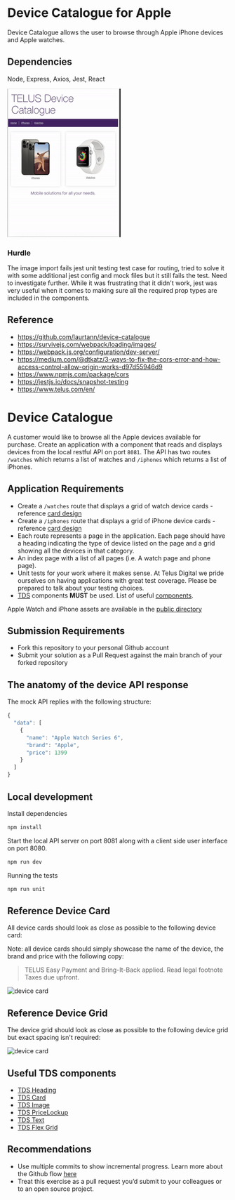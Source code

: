 # Device Catalogue for Apple

Device Catalogue allows the user to browse through Apple iPhone devices and Apple watches.

## Dependencies

Node, Express, Axios, Jest, React

![Alt Text](https://github.com/Lepusconstructor/device-catalogue/blob/create-catalogue/device%20catalogue%20gif.gif?raw=true)

### Hurdle

The image import fails jest unit testing test case for routing, tried to solve it with some additional jest config and mock files but it still fails the test. Need to investigate further. While it was frustrating that it didn't work, jest was very useful when it comes to making sure all the required prop types are included in the components.

## Reference
- https://github.com/laurtann/device-catalogue
- https://survivejs.com/webpack/loading/images/
- https://webpack.js.org/configuration/dev-server/
- https://medium.com/@dtkatz/3-ways-to-fix-the-cors-error-and-how-access-control-allow-origin-works-d97d55946d9
- https://www.npmjs.com/package/cors
- https://jestjs.io/docs/snapshot-testing
- https://www.telus.com/en/




# Device Catalogue

A customer would like to browse all the Apple devices available for purchase. Create an application with a component that reads and displays devices from the local restful API on port `8081`.
The API has two routes `/watches` which returns a list of watches and `/iphones` which returns a list of iPhones.

## Application Requirements

* Create a `/watches` route that displays a grid of watch device cards - reference [card design](#reference-device-card)
* Create a `/iphones` route that displays a grid of iPhone device cards - reference [card design](#reference-device-card)
* Each route represents a page in the application. Each page should have a heading indicating the type of device listed on the page and a grid showing all the devices in that category.
* An index page with a list of all pages (i.e. A watch page and phone page).
* Unit tests for your work where it makes sense. At Telus Digital we pride ourselves on having applications with great test coverage. Please be prepared to talk about your testing choices.
* [TDS](https://tds.telus.com/components/index.html) components **MUST** be used. List of useful [components](#useful-tds-components).

Apple Watch and iPhone assets are available in the [public directory](/public/images)

## Submission Requirements

* Fork this repository to your personal Github account
* Submit your solution as a Pull Request against the main branch of your forked repository

## The anatomy of the device API response

The mock API replies with the following structure:

```javascript
{
  "data": [
    {
      "name": "Apple Watch Series 6",
      "brand": "Apple",
      "price": 1399
    }
  ]
}
```

## Local development

Install dependencies

```sh
npm install
```

Start the local API server on port 8081 along with a client side user interface on port 8080.

```sh
npm run dev
```

Running the tests

```sh
npm run unit
```

## Reference Device Card

All device cards should look as close as possible to the following device card:

Note: all device cards should simply showcase the name of the device, the brand and price with the following copy:

> TELUS Easy Payment and Bring-It-Back applied. Read legal footnote Taxes due upfront.

![device card](https://github.com/telus/device-catalogue/blob/master/public/images/device-card.png)

## Reference Device Grid

The device grid should look as close as possible to the following device grid but exact spacing isn't required:

![device card](https://github.com/telus/device-catalogue/blob/master/public/images/device-grid.png)

## Useful TDS components

* [TDS Heading](https://tds.telus.com/components/index.html#/Typography?id=heading)
* [TDS Card](https://tds.telus.com/components/index.html#/Content?id=card)
* [TDS Image](https://tds.telus.com/components/index.html#/Content?id=image)
* [TDS PriceLockup](https://tds.telus.com/components/index.html#/Typography?id=pricelockup)
* [TDS Text](https://tds.telus.com/components/index.html#/Typography?id=text)
* [TDS Flex Grid](https://tds.telus.com/components/index.html#/Layout?id=flexgrid)

## Recommendations

* Use multiple commits to show incremental progress. Learn more about the Github flow [here](https://guides.github.com/introduction/flow/)
* Treat this exercise as a pull request you’d submit to your colleagues or to an open source project.
